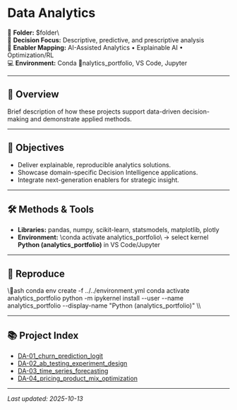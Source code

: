 # Data Analytics

📂 **Folder:** \$folder\  
🧭 **Decision Focus:** Descriptive, predictive, and prescriptive analysis  
🧩 **Enabler Mapping:** AI-Assisted Analytics • Explainable AI • Optimization/RL  
💻 **Environment:** Conda \nalytics_portfolio\, VS Code, Jupyter

---

## 📌 Overview
Brief description of how these projects support data-driven decision-making and demonstrate applied methods.

---

## 🎯 Objectives
- Deliver explainable, reproducible analytics solutions.  
- Showcase domain-specific Decision Intelligence applications.  
- Integrate next-generation enablers for strategic insight.

---

## 🛠️ Methods & Tools
- **Libraries:** pandas, numpy, scikit-learn, statsmodels, matplotlib, plotly  
- **Environment:** \conda activate analytics_portfolio\ → select kernel **Python (analytics_portfolio)** in VS Code/Jupyter  

---

## 🔁 Reproduce
\\\ash
conda env create -f ../../environment.yml
conda activate analytics_portfolio
python -m ipykernel install --user --name analytics_portfolio --display-name "Python (analytics_portfolio)"
\\\

---

## 📚 Project Index
- [DA-01_churn_prediction_logit](./DA-01_churn_prediction_logit/)
- [DA-02_ab_testing_experiment_design](./DA-02_ab_testing_experiment_design/)
- [DA-03_time_series_forecasting](./DA-03_time_series_forecasting/)
- [DA-04_pricing_product_mix_optimization](./DA-04_pricing_product_mix_optimization/)

---

_Last updated: 2025-10-13_

